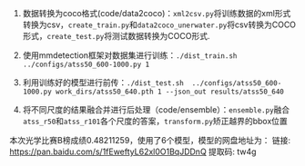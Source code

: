 1. 数据转换为coco格式(code/data2coco)：`xml2csv.py`将训练数据的xml形式转换为csv，`create_train.py`和`data2coco_unerwater.py`将csv转换为COCO形式，`create_test.py`将测试数据转换为COCO形式.

2. 使用mmdetection框架对数据集进行训练：`./dist_train.sh ../configs/atss50_600-1000.py 1`

3. 利用训练好的模型进行前传：`./dist_test.sh  ../configs/atss50_600-1000.py work_dirs/atss50_640.pth 1 --json_out results/atss50_640`

4. 将不同尺度的结果融合并进行后处理（code/ensemble）：`ensemble.py`融合`atss_r50`和`atss_r101`各个尺度的答案，`transform.py`矫正越界的bbox位置

本次光学比赛B榜成绩0.48211259，使用了6个模型，模型的网盘地址为：
链接: https://pan.baidu.com/s/1fEweftyL62xl0O1BqJDDnQ 提取码: tw4g
